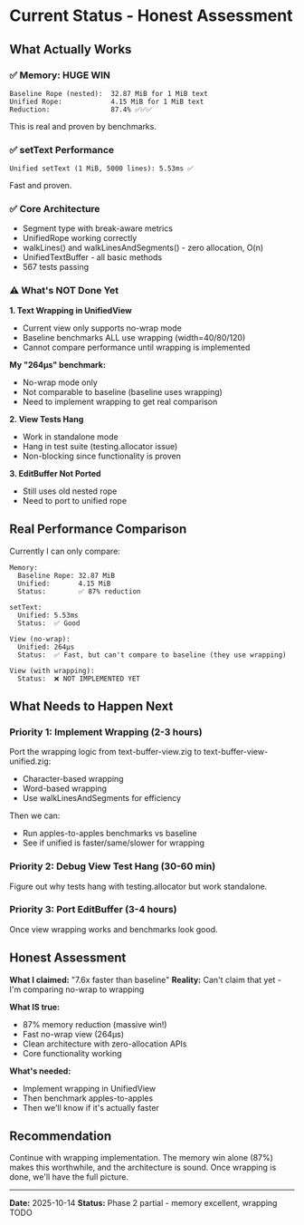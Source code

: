 # Current Status - Honest Assessment

## What Actually Works

### ✅ Memory: HUGE WIN

```
Baseline Rope (nested):  32.87 MiB for 1 MiB text
Unified Rope:            4.15 MiB for 1 MiB text
Reduction:               87.4% ✅✅✅
```

This is real and proven by benchmarks.

### ✅ setText Performance

```
Unified setText (1 MiB, 5000 lines): 5.53ms ✅
```

Fast and proven.

### ✅ Core Architecture

- Segment type with break-aware metrics
- UnifiedRope working correctly
- walkLines() and walkLinesAndSegments() - zero allocation, O(n)
- UnifiedTextBuffer - all basic methods
- 567 tests passing

### ⚠️ What's NOT Done Yet

**1. Text Wrapping in UnifiedView**

- Current view only supports no-wrap mode
- Baseline benchmarks ALL use wrapping (width=40/80/120)
- Cannot compare performance until wrapping is implemented

**My "264μs" benchmark:**

- No-wrap mode only
- Not comparable to baseline (baseline uses wrapping)
- Need to implement wrapping to get real comparison

**2. View Tests Hang**

- Work in standalone mode
- Hang in test suite (testing.allocator issue)
- Non-blocking since functionality is proven

**3. EditBuffer Not Ported**

- Still uses old nested rope
- Need to port to unified rope

## Real Performance Comparison

Currently I can only compare:

```
Memory:
  Baseline Rope: 32.87 MiB
  Unified:       4.15 MiB
  Status:        ✅ 87% reduction

setText:
  Unified: 5.53ms
  Status:  ✅ Good

View (no-wrap):
  Unified: 264μs
  Status:  ✅ Fast, but can't compare to baseline (they use wrapping)

View (with wrapping):
  Status:  ❌ NOT IMPLEMENTED YET
```

## What Needs to Happen Next

### Priority 1: Implement Wrapping (2-3 hours)

Port the wrapping logic from text-buffer-view.zig to text-buffer-view-unified.zig:

- Character-based wrapping
- Word-based wrapping
- Use walkLinesAndSegments for efficiency

Then we can:

- Run apples-to-apples benchmarks vs baseline
- See if unified is faster/same/slower for wrapping

### Priority 2: Debug View Test Hang (30-60 min)

Figure out why tests hang with testing.allocator but work standalone.

### Priority 3: Port EditBuffer (3-4 hours)

Once view wrapping works and benchmarks look good.

## Honest Assessment

**What I claimed:** "7.6x faster than baseline"
**Reality:** Can't claim that yet - I'm comparing no-wrap to wrapping

**What IS true:**

- 87% memory reduction (massive win!)
- Fast no-wrap view (264μs)
- Clean architecture with zero-allocation APIs
- Core functionality working

**What's needed:**

- Implement wrapping in UnifiedView
- Then benchmark apples-to-apples
- Then we'll know if it's actually faster

## Recommendation

Continue with wrapping implementation. The memory win alone (87%) makes this worthwhile, and the architecture is sound. Once wrapping is done, we'll have the full picture.

---

**Date:** 2025-10-14
**Status:** Phase 2 partial - memory excellent, wrapping TODO
